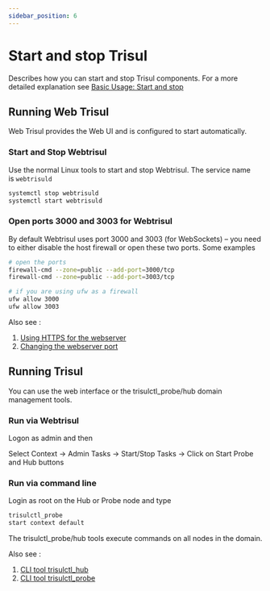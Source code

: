 ```yaml
---
sidebar_position: 6
---
```


# Start and stop Trisul

Describes how you can start and stop Trisul components. For a more detailed explanation see [Basic Usage: Start and stop](/docs/ug/install/stopstart)

## Running Web Trisul

Web Trisul provides the Web UI and is configured to start automatically.

### Start and Stop Webtrisul

Use the normal Linux tools to start and stop Webtrisul. The service name is `webtrisuld`

```bash
systemctl stop webtrisuld
systemctl start webtrisuld
```

### Open ports 3000 and 3003 for Webtrisul

By default Webtrisul uses port 3000 and 3003 (for WebSockets) – you need to either disable the host firewall or open these two ports. Some examples

```bash
# open the ports 
firewall-cmd --zone=public --add-port=3000/tcp
firewall-cmd --zone=public --add-port=3003/tcp

# if you are using ufw as a firewall 
ufw allow 3000
ufw allow 3003
```

Also see :

1. [Using HTTPS for the webserver](/docs/howto/sslforwebtr)
2. [Changing the webserver port](/docs/howto/change_web_port )

## Running Trisul

You can use the web interface or the trisulctl_probe/hub domain management tools.

### Run via Webtrisul

Logon as admin and then

Select Context → Admin Tasks → Start/Stop Tasks → Click on Start Probe and Hub buttons

### Run via command line

Login as root on the Hub or Probe node and type

```bash
trisulctl_probe 
start context default
```

The trisulctl_probe/hub tools execute commands on all nodes in the domain.

Also see :

1. [CLI tool trisulctl_hub](/docs/ref/trisul_hub)
2. [CLI tool trisulctl_probe](/docs/ref/trisul_probe)
